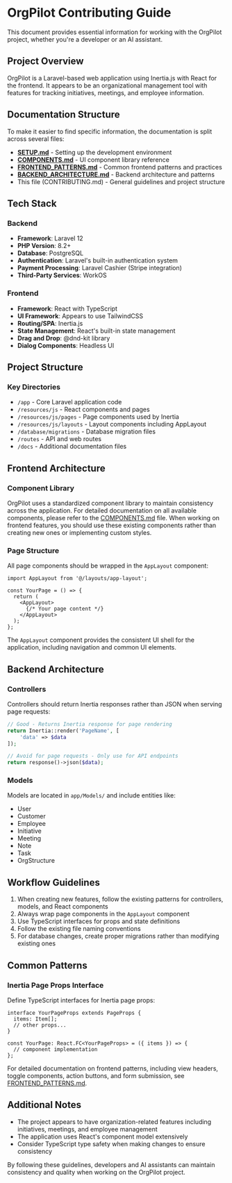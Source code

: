 # OrgPilot Contributing Guide

This document provides essential information for working with the OrgPilot project, whether you're a developer or an AI assistant.

## Project Overview

OrgPilot is a Laravel-based web application using Inertia.js with React for the frontend. It appears to be an organizational management tool with features for tracking initiatives, meetings, and employee information.

## Documentation Structure

To make it easier to find specific information, the documentation is split across several files:

- **[SETUP.md](./docs/SETUP.md)** - Setting up the development environment
- **[COMPONENTS.md](./COMPONENTS.md)** - UI component library reference
- **[FRONTEND_PATTERNS.md](./docs/FRONTEND_PATTERNS.md)** - Common frontend patterns and practices
- **[BACKEND_ARCHITECTURE.md](./docs/BACKEND_ARCHITECTURE.md)** - Backend architecture and patterns
- This file (CONTRIBUTING.md) - General guidelines and project structure

## Tech Stack

### Backend
- **Framework**: Laravel 12
- **PHP Version**: 8.2+
- **Database**: PostgreSQL
- **Authentication**: Laravel's built-in authentication system
- **Payment Processing**: Laravel Cashier (Stripe integration)
- **Third-Party Services**: WorkOS

### Frontend
- **Framework**: React with TypeScript
- **UI Framework**: Appears to use TailwindCSS
- **Routing/SPA**: Inertia.js
- **State Management**: React's built-in state management
- **Drag and Drop**: @dnd-kit library
- **Dialog Components**: Headless UI

## Project Structure

### Key Directories
- `/app` - Core Laravel application code
- `/resources/js` - React components and pages
- `/resources/js/pages` - Page components used by Inertia
- `/resources/js/layouts` - Layout components including AppLayout
- `/database/migrations` - Database migration files
- `/routes` - API and web routes
- `/docs` - Additional documentation files

## Frontend Architecture

### Component Library

OrgPilot uses a standardized component library to maintain consistency across the application. For detailed documentation on all available components, please refer to the [COMPONENTS.md](./COMPONENTS.md) file. When working on frontend features, you should use these existing components rather than creating new ones or implementing custom styles.

### Page Structure
All page components should be wrapped in the `AppLayout` component:

```tsx
import AppLayout from '@/layouts/app-layout';

const YourPage = () => {
  return (
    <AppLayout>
      {/* Your page content */}
    </AppLayout>
  );
};
```

The `AppLayout` component provides the consistent UI shell for the application, including navigation and common UI elements.

## Backend Architecture

### Controllers
Controllers should return Inertia responses rather than JSON when serving page requests:

```php
// Good - Returns Inertia response for page rendering
return Inertia::render('PageName', [
    'data' => $data
]);

// Avoid for page requests - Only use for API endpoints
return response()->json($data);
```

### Models
Models are located in `app/Models/` and include entities like:
- User
- Customer
- Employee
- Initiative
- Meeting
- Note
- Task
- OrgStructure

## Workflow Guidelines

1. When creating new features, follow the existing patterns for controllers, models, and React components
2. Always wrap page components in the `AppLayout` component
3. Use TypeScript interfaces for props and state definitions
4. Follow the existing file naming conventions
5. For database changes, create proper migrations rather than modifying existing ones

## Common Patterns

### Inertia Page Props Interface
Define TypeScript interfaces for Inertia page props:

```tsx
interface YourPageProps extends PageProps {
  items: Item[];
  // other props...
}

const YourPage: React.FC<YourPageProps> = ({ items }) => {
  // component implementation
};
```

For detailed documentation on frontend patterns, including view headers, toggle components, action buttons, and form submission, see [FRONTEND_PATTERNS.md](./docs/FRONTEND_PATTERNS.md).

## Additional Notes

- The project appears to have organization-related features including initiatives, meetings, and employee management
- The application uses React's component model extensively
- Consider TypeScript type safety when making changes to ensure consistency

By following these guidelines, developers and AI assistants can maintain consistency and quality when working on the OrgPilot project.
